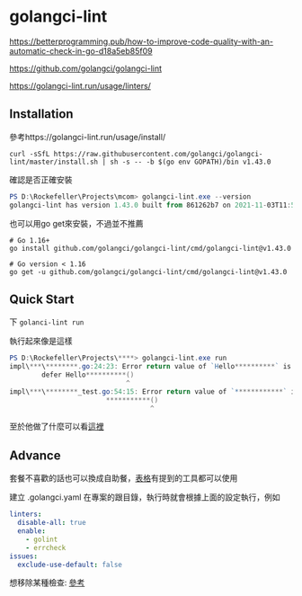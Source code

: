 # golangci-lint

https://betterprogramming.pub/how-to-improve-code-quality-with-an-automatic-check-in-go-d18a5eb85f09

https://github.com/golangci/golangci-lint

https://golangci-lint.run/usage/linters/



## Installation

參考https://golangci-lint.run/usage/install/



```shell
curl -sSfL https://raw.githubusercontent.com/golangci/golangci-lint/master/install.sh | sh -s -- -b $(go env GOPATH)/bin v1.43.0
```



確認是否正確安裝

```powershell
PS D:\Rockefeller\Projects\mcom> golangci-lint.exe --version
golangci-lint has version 1.43.0 built from 861262b7 on 2021-11-03T11:57:46Z
```



也可以用go get來安裝，不過並不推薦

```shell
# Go 1.16+
go install github.com/golangci/golangci-lint/cmd/golangci-lint@v1.43.0

# Go version < 1.16
go get -u github.com/golangci/golangci-lint/cmd/golangci-lint@v1.43.0
```



## Quick Start

下 `golanci-lint run`

執行起來像是這樣

```powershell
PS D:\Rockefeller\Projects\****> golangci-lint.exe run      
impl\***\********.go:24:23: Error return value of `Hello**********` is not checked (errcheck)
        defer Hello**********()
                             ^
impl\***\********_test.go:54:15: Error return value of `************` is not checked (errcheck)
                        ***********()
                                   ^
```



至於他做了什麼可以看[這裡](https://golangci-lint.run/usage/linters/)



## Advance 

套餐不喜歡的話也可以換成自助餐，[表格](https://golangci-lint.run/usage/linters/)有提到的工具都可以使用



建立 .golangci.yaml 在專案的跟目錄，執行時就會根據上面的設定執行，例如

```yaml
linters:
  disable-all: true
  enable:
    - golint
    - errcheck
issues:
  exclude-use-default: false
```



想移除某種檢查: [參考](https://golangci-lint.run/usage/false-positives/)
